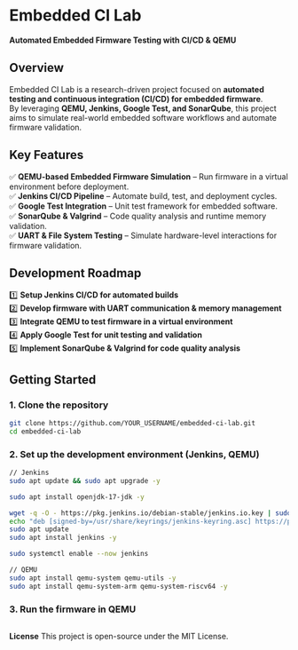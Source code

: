 # Embedded CI Lab  
**Automated Embedded Firmware Testing with CI/CD & QEMU**  

## Overview  
Embedded CI Lab is a research-driven project focused on **automated testing and continuous integration (CI/CD) for embedded firmware**.  
By leveraging **QEMU, Jenkins, Google Test, and SonarQube**, this project aims to simulate real-world embedded software workflows and automate firmware validation.  

## Key Features  
✅ **QEMU-based Embedded Firmware Simulation** – Run firmware in a virtual environment before deployment.  
✅ **Jenkins CI/CD Pipeline** – Automate build, test, and deployment cycles.  
✅ **Google Test Integration** – Unit test framework for embedded software.  
✅ **SonarQube & Valgrind** – Code quality analysis and runtime memory validation.  
✅ **UART & File System Testing** – Simulate hardware-level interactions for firmware validation.  

## Development Roadmap  
1️⃣ **Setup Jenkins CI/CD for automated builds**  
2️⃣ **Develop firmware with UART communication & memory management**  
3️⃣ **Integrate QEMU to test firmware in a virtual environment**  
4️⃣ **Apply Google Test for unit testing and validation**  
5️⃣ **Implement SonarQube & Valgrind for code quality analysis**  

## Getting Started  
### 1. Clone the repository  
```bash
git clone https://github.com/YOUR_USERNAME/embedded-ci-lab.git
cd embedded-ci-lab
```
### 2. Set up the development environment (Jenkins, QEMU)
```bash
// Jenkins
sudo apt update && sudo apt upgrade -y

sudo apt install openjdk-17-jdk -y

wget -q -O - https://pkg.jenkins.io/debian-stable/jenkins.io.key | sudo tee /usr/share/keyrings/jenkins-keyring.asc > /dev/null
echo "deb [signed-by=/usr/share/keyrings/jenkins-keyring.asc] https://pkg.jenkins.io/debian-stable binary/" | sudo tee /etc/apt/sources.list.d/jenkins.list > /dev/null
sudo apt update
sudo apt install jenkins -y

sudo systemctl enable --now jenkins

// QEMU
sudo apt install qemu-system qemu-utils -y
sudo apt install qemu-system-arm qemu-system-riscv64 -y
```
### 3. Run the firmware in QEMU
```bash
```
**License**
This project is open-source under the MIT License.
